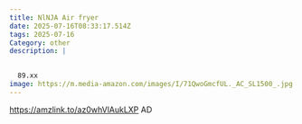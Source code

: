 ```yaml
---
title: NlNJA Air fryer
date: 2025-07-16T08:33:17.514Z
tags: 2025-07-16
Category: other
description: |
  

  89.xx
image: https://m.media-amazon.com/images/I/71QwoGmcfUL._AC_SL1500_.jpg
---
```

https://amzlink.to/az0whVlAukLXP
AD